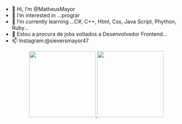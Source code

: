 - 👋 Hi, I’m @MatheusMayor
- 👀 I’m interested in ...prograr 
- 🌱 I’m currently learning ...C#, C++, Html, Css, Java Script, Phython, Ruby...
- 💞️ Estou a procura de jobs voltados a Desenvolvedor Frontend...
- 📫 Instagram:@sieversmayor47

<!---
MatheusMayor/MatheusMayor is a ✨ special ✨ repository because its `README.md` (this file) appears on your GitHub profile.
You can click the Preview link to take a look at your changes.
--->
<div align="center">
  <a href="https://github.com/MatheusMayor">
  <img height="180em" src="https://github-readme-stats.vercel.app/api?username=MatheusMayor&show_icons=true&theme=dracula&include_all_commits=true&count_private=true"/>
  <img height="180em" src="https://github-readme-stats.vercel.app/api/top-langs/?username=MatheusMayor&layout=compact&langs_count=7&theme=dracula"/>
</div>
  
